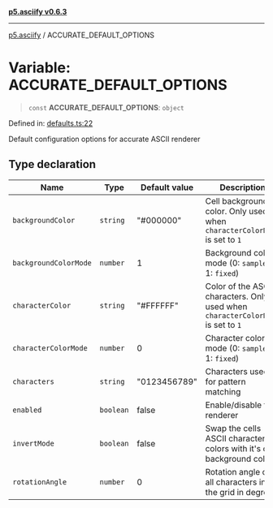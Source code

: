 [**p5.asciify v0.6.3**](../README.md)

***

[p5.asciify](../globals.md) / ACCURATE\_DEFAULT\_OPTIONS

# Variable: ACCURATE\_DEFAULT\_OPTIONS

> `const` **ACCURATE\_DEFAULT\_OPTIONS**: `object`

Defined in: [defaults.ts:22](https://github.com/humanbydefinition/p5-asciify/blob/1a27890fc6c8c052abc0ef6e129ce2e94a0e661c/src/lib/defaults.ts#L22)

Default configuration options for accurate ASCII renderer

## Type declaration

| Name | Type | Default value | Description | Defined in |
| ------ | ------ | ------ | ------ | ------ |
| <a id="backgroundcolor"></a> `backgroundColor` | `string` | "#000000" | Cell background color. Only used when `characterColorMode` is set to `1` | [defaults.ts:32](https://github.com/humanbydefinition/p5-asciify/blob/1a27890fc6c8c052abc0ef6e129ce2e94a0e661c/src/lib/defaults.ts#L32) |
| <a id="backgroundcolormode"></a> `backgroundColorMode` | `number` | 1 | Background color mode (0: `sampled`, 1: `fixed`) | [defaults.ts:34](https://github.com/humanbydefinition/p5-asciify/blob/1a27890fc6c8c052abc0ef6e129ce2e94a0e661c/src/lib/defaults.ts#L34) |
| <a id="charactercolor"></a> `characterColor` | `string` | "#FFFFFF" | Color of the ASCII characters. Only used when `characterColorMode` is set to `1` | [defaults.ts:28](https://github.com/humanbydefinition/p5-asciify/blob/1a27890fc6c8c052abc0ef6e129ce2e94a0e661c/src/lib/defaults.ts#L28) |
| <a id="charactercolormode"></a> `characterColorMode` | `number` | 0 | Character color mode (0: `sampled`, 1: `fixed`) | [defaults.ts:30](https://github.com/humanbydefinition/p5-asciify/blob/1a27890fc6c8c052abc0ef6e129ce2e94a0e661c/src/lib/defaults.ts#L30) |
| <a id="characters"></a> `characters` | `string` | "0123456789" | Characters used for pattern matching | [defaults.ts:26](https://github.com/humanbydefinition/p5-asciify/blob/1a27890fc6c8c052abc0ef6e129ce2e94a0e661c/src/lib/defaults.ts#L26) |
| <a id="enabled"></a> `enabled` | `boolean` | false | Enable/disable the renderer | [defaults.ts:24](https://github.com/humanbydefinition/p5-asciify/blob/1a27890fc6c8c052abc0ef6e129ce2e94a0e661c/src/lib/defaults.ts#L24) |
| <a id="invertmode"></a> `invertMode` | `boolean` | false | Swap the cells ASCII character colors with it's cell background colors | [defaults.ts:36](https://github.com/humanbydefinition/p5-asciify/blob/1a27890fc6c8c052abc0ef6e129ce2e94a0e661c/src/lib/defaults.ts#L36) |
| <a id="rotationangle"></a> `rotationAngle` | `number` | 0 | Rotation angle of all characters in the grid in degrees | [defaults.ts:38](https://github.com/humanbydefinition/p5-asciify/blob/1a27890fc6c8c052abc0ef6e129ce2e94a0e661c/src/lib/defaults.ts#L38) |
